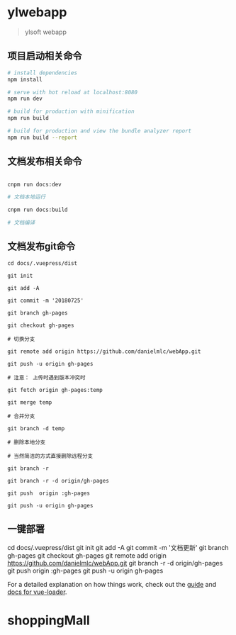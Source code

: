 # ylwebapp

> ylsoft webapp


## 项目启动相关命令

``` bash
# install dependencies
npm install

# serve with hot reload at localhost:8080
npm run dev

# build for production with minification
npm run build

# build for production and view the bundle analyzer report
npm run build --report
```

## 文档发布相关命令

```bash

cnpm run docs:dev

# 文档本地运行

cnpm run docs:build

# 文档编译


```
## 文档发布git命令

```
cd docs/.vuepress/dist

git init 

git add -A

git commit -m '20180725'

git branch gh-pages

git checkout gh-pages

# 切换分支

git remote add origin https://github.com/danielmlc/webApp.git

git push -u origin gh-pages

# 注意： 上传时遇到版本冲突时

git fetch origin gh-pages:temp

git merge temp

# 合并分支

git branch -d temp

# 删除本地分支

# 当然简洁的方式直接删除远程分支

git branch -r

git branch -r -d origin/gh-pages

git push  origin :gh-pages

git push -u origin gh-pages

```

## 一键部署
cd docs/.vuepress/dist
git init 
git add -A
git commit -m '文档更新'
git branch gh-pages
git checkout gh-pages
git remote add origin https://github.com/danielmlc/webApp.git
git branch -r -d origin/gh-pages
git push  origin :gh-pages
git push -u origin gh-pages

For a detailed explanation on how things work, check out the [guide](http://vuejs-templates.github.io/webpack/) and [docs for vue-loader](http://vuejs.github.io/vue-loader).

# shoppingMall
